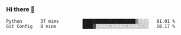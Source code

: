 ### Hi there 👋


<!--START_SECTION:waka-->
```text
Python       37 mins         ████████████████████▒░░░░   81.01 % 
Git Config   8 mins          ████▓░░░░░░░░░░░░░░░░░░░░   18.17 % 
```
<!--END_SECTION:waka-->
<!--
**jimtje/jimtje** is a ✨ _special_ ✨ repository because its `README.md` (this file) appears on your GitHub profile.


Here are some ideas to get you started:

- 🔭 I’m currently working on ...
- 🌱 I’m currently learning ...
- 👯 I’m looking to collaborate on ...
- 🤔 I’m looking for help with ...
- 💬 Ask me about ...
- 📫 How to reach me: ...
- 😄 Pronouns: ...
- ⚡ Fun fact: ...
-->
